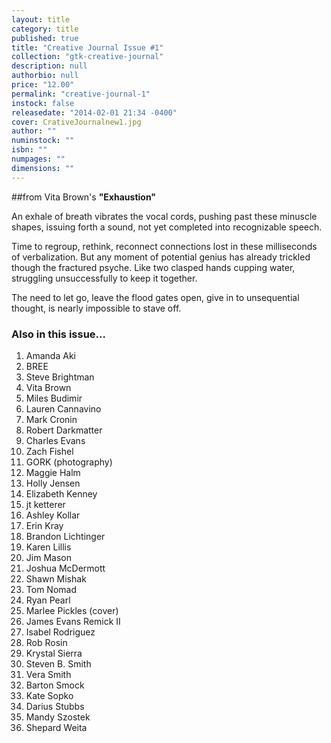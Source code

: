 ```yaml
---
layout: title
category: title
published: true
title: "Creative Journal Issue #1"
collection: "gtk-creative-journal"
description: null
authorbio: null
price: "12.00"
permalink: "creative-journal-1"
instock: false
releasedate: "2014-02-01 21:34 -0400"
cover: CrativeJournalnew1.jpg
author: ""
numinstock: ""
isbn: ""
numpages: ""
dimensions: ""
---
```




##from Vita Brown's
**"Exhaustion"**

An exhale of breath vibrates the vocal cords, pushing past these minuscle shapes, issuing forth a sound, not yet completed into recognizable speech.

Time to regroup, rethink, reconnect connections lost in these milliseconds of verbalization. But any moment of potential genius has already trickled though the fractured psyche. Like two clasped hands cupping water, struggling unsuccessfully to keep it together.

The need to let go, leave the flood gates open, give in to unsequential thought, is nearly impossible to stave off.

### Also in this issue...

1. Amanda Aki
2. BREE
3. Steve Brightman
4. Vita Brown
5. Miles Budimir
6. Lauren Cannavino
7. Mark Cronin
8. Robert Darkmatter
9. Charles Evans
10. Zach Fishel
11. GORK (photography)
12. Maggie Halm
13. Holly Jensen
14. Elizabeth Kenney
15. jt ketterer
16. Ashley Kollar
17. Erin Kray
18. Brandon Lichtinger
19. Karen Lillis
20. Jim Mason
21. Joshua McDermott
22. Shawn Mishak
23. Tom Nomad
24. Ryan Pearl
25. Marlee Pickles (cover)
26. James Evans Remick II
27. Isabel Rodriguez
28. Rob Rosin
29. Krystal Sierra
30. Steven B. Smith
31. Vera Smith
32. Barton Smock
33. Kate Sopko
34. Darius Stubbs
35. Mandy Szostek
36. Shepard Weita
